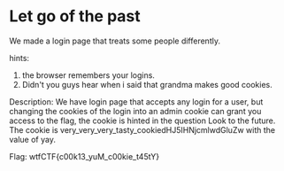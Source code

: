 # Let go of the past
We made a login page that treats some people differently.

hints:
1. the browser remembers your logins.
2. Didn't you guys hear when i said that grandma makes good cookies.

Description:
We have login page that accepts any login for a user, but changing the cookies of the login into an admin cookie can grant you access to the flag, the cookie is hinted
in the question Look to the future. The cookie is very_very_very_tasty_cookiedHJ5IHNjcmlwdGluZw with the value of yay. 


Flag: wtfCTF{c00k13_yuM_c00kie_t45tY}
